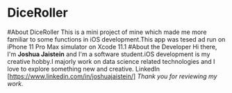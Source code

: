# DiceRoller
 #About DiceRoller This is a mini project of mine which made me more familiar to some functions in iOS development.This app was tesed ad run on iPhone 11 Pro Max simulator on Xcode 11.1  #About the Developer Hi there, I'm **Joshua Jaistein** and I'm a software student.iOS development is my creative hobby.I majorly work on data science related technologies and I love to explore something new and creative.   LinkedIn  [https://www.linkedin.com/in/joshuajaistein/]  _Thank you for reviewing my work._
